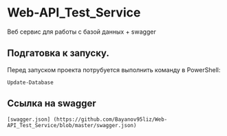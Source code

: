 # Web-API_Test_Service
Веб сервис для работы с базой данных + swagger


## Подгатовка к запуску.

Перед запуском проекта потрубуется выполнить команду в PowerShell:
```
Update-Database
```

## Ссылка на swagger
```
[swagger.json] (https://github.com/Bayanov95liz/Web-API_Test_Service/blob/master/swagger.json)
``````
